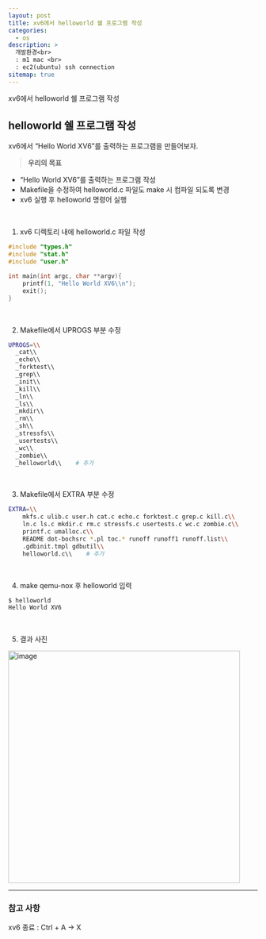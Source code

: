 ```yaml
---
layout: post
title: xv6에서 helloworld 쉘 프로그램 작성
categories: 
  - os
description: >
  개발환경<br>
  : m1 mac <br>
  : ec2(ubuntu) ssh connection
sitemap: true
---
```


xv6에서 helloworld 쉘 프로그램 작성


## helloworld 쉘 프로그램 작성

xv6에서  “Hello World XV6”를 출력하는 프로그램을 만들어보자.
<br>

> **우리의 목표**

-   “Hello World XV6”를 출력하는 프로그램 작성
-   Makefile을 수정하여 helloworld.c 파일도 make 시 컴파일 되도록 변경
-   xv6 실행 후 helloworld 명령어 실행

<br>

1) xv6 디렉토리 내에 helloworld.c 파일 작성<br>

```c
#include "types.h"
#include "stat.h"
#include "user.h"

int main(int argc, char **argv){
    printf(1, "Hello World XV6\\n");
    exit();
}
```
<br>

2) Makefile에서 UPROGS 부분 수정

  ```bash
  UPROGS=\\
    _cat\\
    _echo\\
    _forktest\\
    _grep\\
    _init\\
    _kill\\
    _ln\\
    _ls\\
    _mkdir\\
    _rm\\
    _sh\\
    _stressfs\\
    _usertests\\
    _wc\\
    _zombie\\
    _helloworld\\    # 추가
  ```

  <br>

3)  Makefile에서 EXTRA 부분 수정

```bash
EXTRA=\\
	mkfs.c ulib.c user.h cat.c echo.c forktest.c grep.c kill.c\\
	ln.c ls.c mkdir.c rm.c stressfs.c usertests.c wc.c zombie.c\\
	printf.c umalloc.c\\
	README dot-bochsrc *.pl toc.* runoff runoff1 runoff.list\\
	.gdbinit.tmpl gdbutil\\
	helloworld.c\\    # 추가
```

<br>

4)  make qemu-nox 후 helloworld 입력

```bash
$ helloworld
Hello World XV6
```

<br>

5) 결과 사진

<img width="468" alt="image" src="https://user-images.githubusercontent.com/62997391/212540745-3560e6a5-85ef-4e1c-ad2a-1f454e742657.png">



<br>

---
### 참고 사항

xv6 종료 : Ctrl + A → X